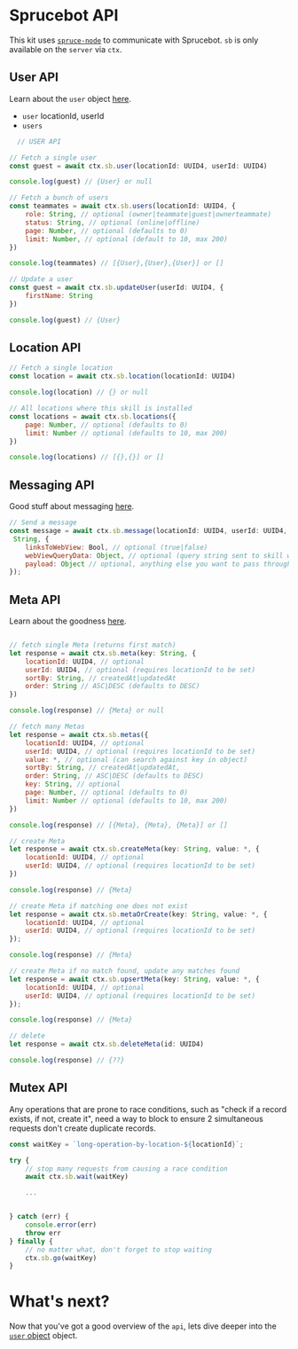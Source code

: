 # Sprucebot API

This kit uses [`spruce-node`](https://github.com/sprucelabsai/spruce-node) to communicate with Sprucebot. `sb` is only available on the `server` via `ctx`.

## User API

Learn about the `user` object [here](user.md).

- `user` locationId, userId
- `users`

```js
  // USER API

// Fetch a single user
const guest = await ctx.sb.user(locationId: UUID4, userId: UUID4)

console.log(guest) // {User} or null

// Fetch a bunch of users
const teammates = await ctx.sb.users(locationId: UUID4, {
    role: String, // optional (owner|teammate|guest|ownerteammate)
    status: String, // optional (online|offline)
    page: Number, // optional (defaults to 0)
    limit: Number, // optional (default to 10, max 200)
})

console.log(teammates) // [{User},{User},{User}] or []

// Update a user
const guest = await ctx.sb.updateUser(userId: UUID4, {
    firstName: String
})

console.log(guest) // {User}
```

## Location API

```js
// Fetch a single location
const location = await ctx.sb.location(locationId: UUID4)

console.log(location) // {} or null

// All locations where this skill is installed
const locations = await ctx.sb.locations({
    page: Number, // optional (defaults to 0)
    limit: Number // optional (defaults to 10, max 200)
})

console.log(locations) // [{},{}] or []
```

## Messaging API

Good stuff about messaging [here](messages.md).

```js
// Send a message
const message = await ctx.sb.message(locationId: UUID4, userId: UUID4, message:
 String, {
    linksToWebView: Bool, // optional (true|false)
    webViewQueryData: Object, // optional (query string sent to skill when user taps it)
    payload: Object // optional, anything else you want to pass through to the messaging layer
});
```

## Meta API

Learn about the goodness [here](meta.md).

```js

// fetch single Meta (returns first match)
let response = await ctx.sb.meta(key: String, {
    locationId: UUID4, // optional
    userId: UUID4, // optional (requires locationId to be set)
    sortBy: String, // createdAt|updatedAt
    order: String // ASC|DESC (defaults to DESC)
})

console.log(response) // {Meta} or null

// fetch many Metas
let response = await ctx.sb.metas({
    locationId: UUID4, // optional
    userId: UUID4, // optional (requires locationId to be set)
    value: *, // optional (can search against key in object)
    sortBy: String, // createdAt|updatedAt,
    order: String, // ASC|DESC (defaults to DESC)
    key: String, // optional
    page: Number, // optional (defaults to 0)
    limit: Number // optional (defaults to 10, max 200)
})

console.log(response) // [{Meta}, {Meta}, {Meta}] or []

// create Meta
let response = await ctx.sb.createMeta(key: String, value: *, {
    locationId: UUID4, // optional
    userId: UUID4, // optional (requires locationId to be set)
})

console.log(response) // {Meta}

// create Meta if matching one does not exist
let response = await ctx.sb.metaOrCreate(key: String, value: *, {
    locationId: UUID4, // optional
    userId: UUID4, // optional (requires locationId to be set)
});

console.log(response) // {Meta}

// create Meta if no match found, update any matches found
let response = await ctx.sb.upsertMeta(key: String, value: *, {
    locationId: UUID4, // optional
    userId: UUID4, // optional (requires locationId to be set)
});

console.log(response) // {Meta}

// delete
let response = await ctx.sb.deleteMeta(id: UUID4)

console.log(response) // {??}
```

## Mutex API

Any operations that are prone to race conditions, such as "check if a record exists, if not, create it", need a way to block to ensure 2 simultaneous requests don't create duplicate records.

```js
const waitKey = `long-operation-by-location-${locationId}`;

try {
    // stop many requests from causing a race condition
    await ctx.sb.wait(waitKey)

    ...


} catch (err) {
    console.error(err)
    throw err
} finally {
    // no matter what, don't forget to stop waiting
    ctx.sb.go(waitKey)
}
```

# What's next?

Now that you've got a good overview of the `api`, lets dive deeper into the [`user` object](user.md) object.
